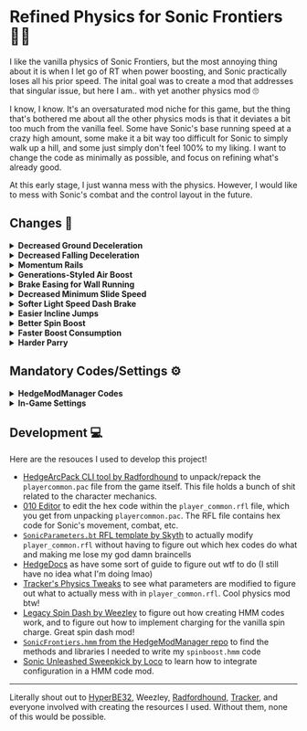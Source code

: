 # Refined Physics for Sonic Frontiers 🏃‍♂️

I like the vanilla physics of Sonic Frontiers, but the most annoying thing about it is when I let go of RT when power boosting, and Sonic practically loses all his prior speed. The inital goal was to create a mod that addresses that singular issue, but here I am.. with yet another physics mod 🙄

I know, I know. It's an oversaturated mod niche for this game, but the thing that's bothered me about all the other physics mods is that it deviates a bit too much from the vanilla feel. Some have Sonic's base running speed at a crazy high amount, some make it a bit way too difficult for Sonic to simply walk up a hill, and some just simply don't feel 100% to my liking. I want to change the code as minimally as possible, and focus on refining what's already good.

At this early stage, I just wanna mess with the physics. However, I would like to mess with Sonic's combat and the control layout in the future.

## Changes 🔵

<details>
  <summary><b>Decreased Ground Deceleration</b></summary>

  Decreases Sonic's deceleration on ground, allowing him to gain speed naturally without boosting and to prevent instant momentum loss after boosting/power boosting.
</details>

<details>
  <summary><b>Decreased Falling Deceleration</b></summary>

  Decreases Sonic's deceleration in air, allowing him to retain his forward momentum while falling uncurled.
</details>

<details>
  <summary><b>Momentum Rails</b></summary>

  Makes rails more momentum-based, allowing Sonic to gain/decrease speed when going up/down rails.

  Additionally, the minimum rail grinding speed has been decreased, and maximum rail speed is increased.

  This does NOT remove Sonic's minimum rail speed.
</details>

<details>
  <summary><b>Generations-Styled Air Boost</b></summary>

  Makes the air boost act similar to the one in Sonic Generations.

  Enable `Decreased Falling Deceleration` for a better air-boosting experience.
</details>

<details>
  <summary><b>Brake Easing for Wall Running</b></summary>

  Makes Sonic ease into a stop when letting go of the boost button while wall running.
</details>

<details>
  <summary><b>Decreased Minimum Slide Speed</b></summary>

  Decreases the minimum sliding speed.
</details>

<details>
  <summary><b>Softer Light Speed Dash Brake</b></summary>

  Prevents Sonic from coming to an instant stop after light speed dashing.
</details>

<details>
  <summary><b>Easier Incline Jumps</b></summary>

  Makes incline jumps easier.
</details>

<details>
  <summary><b>Better Spin Boost</b></summary>

  Inspired by Weezley's [Legacy Spin Dash mod](https://gamebanana.com/mods/462772)!

  Spin boost is now momentum-based.

  Spin boosting without charging retains Sonic's prior forward momentum, making it act like a normal roll.
  
  Spin charging on the ground determines how fast the spin boost is after releasing the charge. 5 charges = max speed.
  
  In the air, the longer the player holds the spin charge button, the faster the resulting spin boost will be once Sonic hits the ground.
  
  Flinging off a platform while spin boosting is now much smoother (I think).
</details>

<details>
  <summary><b>Faster Boost Consumption</b></summary>

  Since Sonic can retain his momentum better in Refined Physics, there's no need for him to boost for a long time.

  Additionally, I wanted to explore how boost and spin dash can co-exist without one losing purpose due the other.
  
  IMO: the boost should be a method to gain speed quickly, with the trade-off that Sonic remains vulnerable. The spin dash should be a method to both gain speed and attack enemies, with the trade-off that the player must charge it.
  
  Credits to Proto's [Cyberspace Overhaul mod](https://gamebanana.com/mods/430615) for inspiring me to explore this boost-as-dash idea many, many months ago. Weezley's awesome [High Speed Style mod](https://gamebanana.com/mods/464066) explores the idea as well!
</details>

<details>
  <summary><b>Harder Parry</b></summary>

  Not really physics-related, but I added it anyway lmao

  Makes the parry last 0.3s instead of 15s.
</details>

## Mandatory Codes/Settings ⚙️

<details>
  <summary><b>HedgeModManager Codes</b></summary>

  ```
  // Animation
  Disable Running Fall

  // Camera
  Disable Spin Charge Camera
  Disable Umbrella Camera Lock-On

  // Cheats
  Always Unlocked Spin Dash

  // Fixes
  Literally everything in this category

  // Gameplay
  Allow Attacking from Stomp Bounce
  Allow Spin Dash on Dash Panels
  Always Trickable Spin Dash Exit
  Disable Drop Dash
  Disable Loop Kick on Slide
  Disable Spin Slash on Drop Dash

  // Physics
  Disable Deceleration Collision
  Reduced Homing Delay
  Retain Ground Velocity for Jump
  Tighter Jump Rotation
  ```
</details>

<details>
  <summary><b>In-Game Settings</b></summary>

  ```
  Starting Speed: 15
  Jump Deceleration: 30
  Set the deceleration rate: 15
  ```
</details>

## Development 💻

Here are the resouces I used to develop this project!

- [HedgeArcPack CLI tool by Radfordhound](https://github.com/HedgeDocs/HedgeDocs.github.io/releases) to unpack/repack the `playercommon.pac` file from the game itself. This file holds a bunch of shit related to the character mechanics.
- [010 Editor](https://www.sweetscape.com/010editor/) to edit the hex code within the `player_common.rfl` file, which you get from unpacking `playercommon.pac`. The RFL file contains hex code for Sonic's movement, combat, etc.
- [`SonicParameters.bt` RFL template by Skyth](https://github.com/blueskythlikesclouds/RflTemplates/blob/master/SonicFrontiers/Uncategorized/SonicParameters.bt) to actually modify `player_common.rfl` without having to figure out which hex codes do what and making me lose my god damn braincells
- [HedgeDocs](https://hedgedocs.com) as have some sort of guide to figure out wtf to do (I still have no idea what I'm doing lmao)
- [Tracker's Physics Tweaks](https://gamebanana.com/mods/415617) to see what parameters are modified to figure out what to actually mess with in `player_common.rfl`. Cool physics mod btw!
- [Legacy Spin Dash by Weezley](https://gamebanana.com/mods/462772) to figure out how creating HMM codes work, and to figure out how to implement charging for the vanilla spin charge. Great spin dash mod!
- [`SonicFrontiers.hmm` from the HedgeModManager repo](https://github.com/thesupersonic16/HedgeModManager/blob/rewrite/HedgeModManager/Resources/Codesv2/SonicFrontiers.hmm) to find the methods and libraries I needed to write my `spinboost.hmm` code
- [Sonic Unleashed Sweepkick by Loco](https://gamebanana.com/mods/461751) to learn how to integrate configuration in a HMM code mod.

***

Literally shout out to [HyperBE32](https://github.com/HyperBE32), Weezley, [Radfordhound](https://github.com/Radfordhound), [Tracker](https://github.com/TrackerTD), and everyone involved with creating the resources I used. Without them, none of this would be possible.
